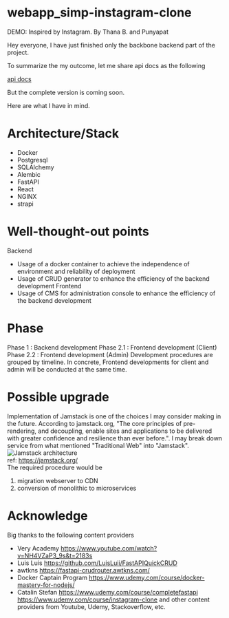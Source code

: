 # webapp_simp-instagram-clone

DEMO: Inspired by Instagram.
By Thana B. and Punyapat

Hey everyone, I have just finished only the backbone backend part of the project. 

To summarize the my outcome, let me share api docs as the following

[api docs](www.thana.team/docs)

But the complete version is coming soon.

Here are what I have in mind.

# Architecture/Stack

- Docker
- Postgresql
- SQLAlchemy
- Alembic
- FastAPI
- React
- NGINX
- strapi

# Well-thought-out points

Backend

- Usage of a docker container to achieve the independence of environment and reliability of deployment
- Usage of CRUD generator to enhance the efficiency of the backend development
  Frontend
- Usage of CMS for administration console to enhance the efficiency of the backend development

# Phase

Phase 1 : Backend development
Phase 2.1 : Frontend development (Client)
Phase 2.2 : Frontend development (Admin)
Development procedures are grouped by timeline. In concrete, Frontend developments for client and admin will be conducted at the same time.

# Possible upgrade

Implementation of Jamstack is one of the choices I may consider making in the future.
According to jamstack.org, "The core principles of pre-rendering, and decoupling, enable sites and applications to be delivered with greater confidence and resilience than ever before.". I may break down service from what mentioned "Traditional Web" into "Jamstack".  
![Jamstack architecture](https://d33wubrfki0l68.cloudfront.net/b7d16f7f3654fb8572360301e60d76df254a323e/385ec/img/svg/architecture.svg)  
ref: https://jamstack.org/  
The required procedure would be

1. migration webserver to CDN
2. conversion of monolithic to microservices

# Acknowledge

Big thanks to the following content providers

- Very Academy
  https://www.youtube.com/watch?v=NH4VZaP3_9s&t=2183s
- Luis Luis
  https://github.com/LuisLuii/FastAPIQuickCRUD
- awtkns
  https://fastapi-crudrouter.awtkns.com/
- Docker Captain Program
  https://www.udemy.com/course/docker-mastery-for-nodejs/
- Catalin Stefan
  https://www.udemy.com/course/completefastapi
  https://www.udemy.com/course/instagram-clone
  and other content providers from Youtube, Udemy, Stackoverflow, etc.
